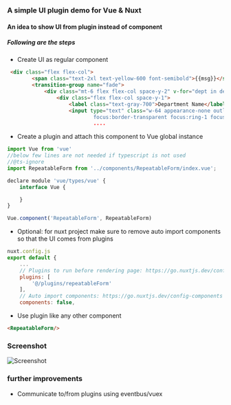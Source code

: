 ### A simple UI plugin demo for Vue & Nuxt

#### An idea to show UI from plugin instead of component

##### Following are the steps
- Create UI as regular component 
```html
 <div class="flex flex-col">
        <span class="text-2xl text-yellow-600 font-semibold">{{msg}}</span>
        <transition-group name="fade">
            <div class="mt-6 flex flex-col space-y-2" v-for="dept in depts" :key="getDepartment(dept).id" >
                <div class="flex flex-col space-y-1">
                    <label class="text-gray-700">Department Name</label>
                    <input type="text" class="w-64 appearance-none outline-none border border-indigo-600 transition duration-300
                            focus:border-transparent focus:ring-1 focus:ring-indigo-600 py-1 px-3 rounded "
                            ....

```
- Create a plugin and attach this component to Vue global instance
```javascript
import Vue from 'vue'
//below few lines are not needed if typescript is not used
//@ts-ignore
import RepeatableForm from '../components/RepeatableForm/index.vue';

declare module 'vue/types/vue' {
    interface Vue {

    }
}

Vue.component('RepeatableForm', RepeatableForm)
```
- Optional: for nuxt project make sure to remove auto import components so that the UI comes from plugins

```javascript 
nuxt.config.js
export default {
    ...
    // Plugins to run before rendering page: https://go.nuxtjs.dev/config-plugins
    plugins: [
        '@/plugins/repeatableForm'
    ],
    // Auto import components: https://go.nuxtjs.dev/config-components
    components: false,
```

- Use plugin like any other component
```html
<RepeatableForm/>
```
### Screenshot
![Screenshot](https://github.com/gouthamrangarajan/Vuejs/blob/master/nuxt-UI-plugin-101/Screenshot1.gif)


### further improvements
- Communicate to/from plugins using eventbus/vuex
